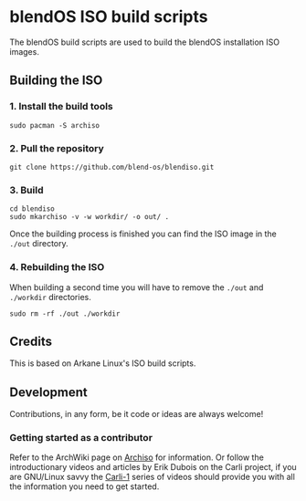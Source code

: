 # blendOS ISO build scripts
The blendOS build scripts are used to build the blendOS installation ISO images.

## Building the ISO
### 1. Install the build tools
```
sudo pacman -S archiso
```
### 2. Pull the repository
```
git clone https://github.com/blend-os/blendiso.git
```
### 3. Build
```
cd blendiso
sudo mkarchiso -v -w workdir/ -o out/ .
```
Once the building process is finished you can find the ISO image in the `./out` directory.
### 4. Rebuilding the ISO
When building a second time you will have to remove the `./out` and `./workdir` directories.
```
sudo rm -rf ./out ./workdir
```

## Credits
This is based on Arkane Linux's ISO build scripts.

## Development
Contributions, in any form, be it code or ideas are always welcome!
### Getting started as a contributor
Refer to the ArchWiki page on [Archiso](https://wiki.archlinux.org/title/Archiso) for information. Or follow the introductionary videos and articles by Erik Dubois on the Carli project, if you are GNU/Linux savvy the [Carli-1](https://www.arcolinuxiso.com/carli-1/) series of videos should provide you with all the information you need to get started.
